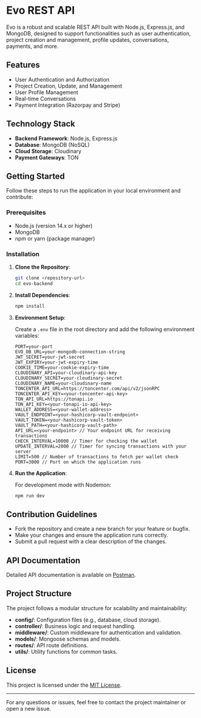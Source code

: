 # Evo REST API

Evo is a robust and scalable REST API built with Node.js, Express.js, and MongoDB, designed to support functionalities such as user authentication, project creation and management, profile updates, conversations, payments, and more.

## Features

- User Authentication and Authorization
- Project Creation, Update, and Management
- User Profile Management
- Real-time Conversations
- Payment Integration (Razorpay and Stripe)

## Technology Stack

- **Backend Framework**: Node.js, Express.js
- **Database**: MongoDB (NoSQL)
- **Cloud Storage**: Cloudinary
- **Payment Gateways**: TON

## Getting Started

Follow these steps to run the application in your local environment and contribute:

### Prerequisites

- Node.js (version 14.x or higher)
- MongoDB
- npm or yarn (package manager)

### Installation

1. **Clone the Repository**:

   ```bash
   git clone <repository-url>
   cd evo-backend
   ```

2. **Install Dependencies**:

   ```bash
   npm install
   ```

3. **Environment Setup**:

   Create a `.env` file in the root directory and add the following environment variables:

   ```plaintext
   PORT=your-port
   EVO_DB_URL=your-mongodb-connection-string
   JWT_SECRET=your-jwt-secret
   JWT_EXPIRY=your-jwt-expiry-time
   COOKIE_TIME=your-cookie-expiry-time
   CLOUDINARY_API=your-cloudinary-api-key
   CLOUDINARY_SECRET=your-cloudinary-secret
   CLOUDINARY_NAME=your-cloudinary-name
   TONCENTER_API_URL=https://toncenter.com/api/v2/jsonRPC
   TONCENTER_API_KEY=<your-toncenter-api-key>
   TON_API_URL=https://tonapi.io
   TON_API_KEY=<your-tonapi-io-api-key>
   WALLET_ADDRESS=<your-wallet-address>
   VAULT_ENDPOINT=<your-hashicorp-vault-endpoint>
   VAULT_TOKEN=<your-hashicorp-vault-token>
   VAULT_PATH=<your-hashicorp-vault-path>
   API_URL=<your-endpoint> // Your endpoint URL for receiving transactions
   CHECK_INTERVAL=10000 // Timer for checking the wallet
   UPDATE_INTERVAL=2000 // Timer for syncing transactions with your server
   LIMIT=500 // Number of transactions to fetch per wallet check
   PORT=3000 // Port on which the application runs

4. **Run the Application**:

   For development mode with Nodemon:
   ```bash
   npm run dev
   ```

## Contribution Guidelines

- Fork the repository and create a new branch for your feature or bugfix.
- Make your changes and ensure the application runs correctly.
- Submit a pull request with a clear description of the changes.

## API Documentation

Detailed API documentation is available on [Postman](https://documenter.getpostman.com/view/16261654/2s8YszQr8H).

## Project Structure

The project follows a modular structure for scalability and maintainability:

- **config/**: Configuration files (e.g., database, cloud storage).
- **controller/**: Business logic and request handling.
- **middleware/**: Custom middleware for authentication and validation.
- **models/**: Mongoose schemas and models.
- **routes/**: API route definitions.
- **utils/**: Utility functions for common tasks.

## License

This project is licensed under the [MIT License](LICENSE).

---

For any questions or issues, feel free to contact the project maintainer or open a new issue.
